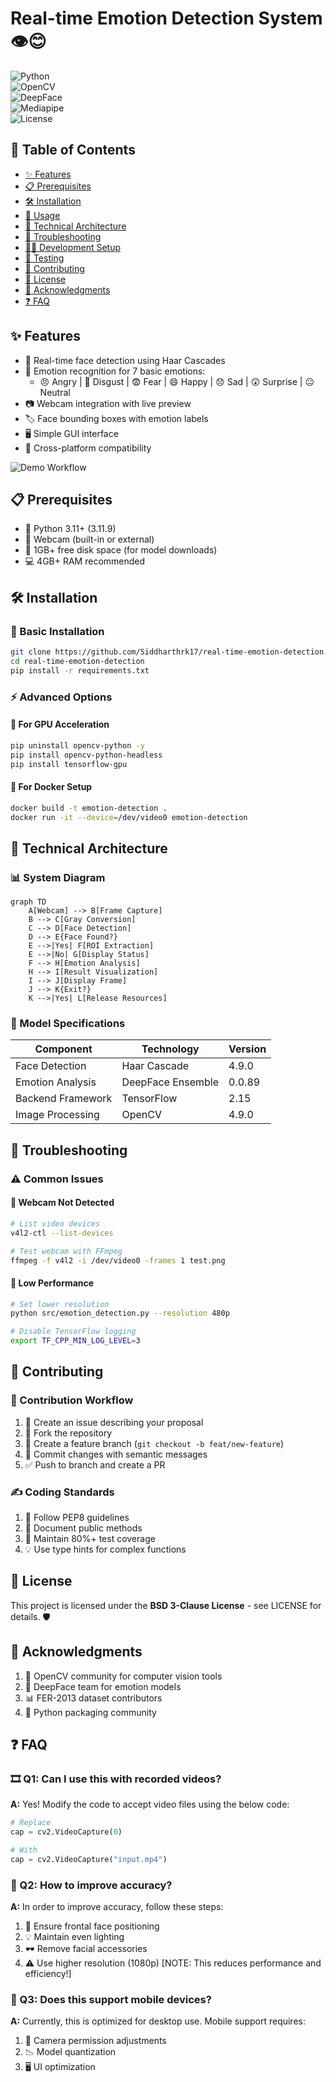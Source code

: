 # Real-time Emotion Detection System 👁️😊

![Python](https://img.shields.io/badge/python-3.11.9%2B-blue)  
![OpenCV](https://img.shields.io/badge/OpenCV-4.9-green)  
![DeepFace](https://img.shields.io/badge/DeepFace-0.0.89-orange)  
![Mediapipe](https://img.shields.io/badge/Mediapipe-0.1.21--Clause-red)  
![License](https://img.shields.io/badge/License-BSD%203--Clause-yellow)  


## 📑 Table of Contents
- [✨ Features](#-features)
- [📋 Prerequisites](#-prerequisites)
- [🛠️ Installation](#-installation)
- [📖 Usage](#-usage)
- [🧠 Technical Architecture](#-technical-architecture)
- [🐛 Troubleshooting](#-troubleshooting)
- [👨‍💻 Development Setup](#-development-setup)
- [🧪 Testing](#-testing)
- [🤝 Contributing](#-contributing)
- [📄 License](#-license)
- [🙏 Acknowledgments](#-acknowledgments)
- [❓ FAQ](#-faq)

## ✨ Features
- 🎥 Real-time face detection using Haar Cascades
- 🤖 Emotion recognition for 7 basic emotions:
  - 😠 Angry | 🤢 Disgust | 😨 Fear | 😄 Happy | 😞 Sad | 😲 Surprise | 😐 Neutral
- 📷 Webcam integration with live preview
- 🏷️ Face bounding boxes with emotion labels
- 🖥️ Simple GUI interface
- 🔄 Cross-platform compatibility

![Demo Workflow](assets/workflow.png)

## 📋 Prerequisites
- 🐍 Python 3.11+ (3.11.9)
- 📸 Webcam (built-in or external)
- 💾 1GB+ free disk space (for model downloads)
- 💻 4GB+ RAM recommended

## 🛠️ Installation

### 🚀 Basic Installation
```bash
git clone https://github.com/Siddharthrk17/real-time-emotion-detection.git
cd real-time-emotion-detection
pip install -r requirements.txt
```

### ⚡ Advanced Options

#### 🚀 For GPU Acceleration
```bash
pip uninstall opencv-python -y
pip install opencv-python-headless
pip install tensorflow-gpu
```

#### 🐳 For Docker Setup
```bash
docker build -t emotion-detection .
docker run -it --device=/dev/video0 emotion-detection
```

## 🧠 Technical Architecture

### 📊 System Diagram
```mermaid
graph TD
    A[Webcam] --> B[Frame Capture]
    B --> C[Gray Conversion]
    C --> D[Face Detection]
    D --> E{Face Found?}
    E -->|Yes| F[ROI Extraction]
    E -->|No| G[Display Status]
    F --> H[Emotion Analysis]
    H --> I[Result Visualization]
    I --> J[Display Frame]
    J --> K{Exit?}
    K -->|Yes| L[Release Resources]
```

### 📜 Model Specifications

| Component | Technology | Version |
|-----------|-------------|---------|
| Face Detection | Haar Cascade | 4.9.0 |
| Emotion Analysis | DeepFace Ensemble | 0.0.89 |
| Backend Framework | TensorFlow | 2.15 |
| Image Processing | OpenCV | 4.9.0 |

## 🐛 Troubleshooting

### ⚠️ Common Issues

#### 🎥 Webcam Not Detected
```bash
# List video devices
v4l2-ctl --list-devices

# Test webcam with FFmpeg
ffmpeg -f v4l2 -i /dev/video0 -frames 1 test.png
```

#### 🐌 Low Performance
```bash
# Set lower resolution
python src/emotion_detection.py --resolution 480p

# Disable TensorFlow logging
export TF_CPP_MIN_LOG_LEVEL=3
```

## 🤝 Contributing

### 🔄 Contribution Workflow
1. 📌 Create an issue describing your proposal
2. 🍴 Fork the repository
3. 🌱 Create a feature branch (`git checkout -b feat/new-feature`)
4. 📜 Commit changes with semantic messages
5. ✅ Push to branch and create a PR

### ✍️ Coding Standards
1. 📏 Follow PEP8 guidelines
2. 📝 Document public methods
3. 🧪 Maintain 80%+ test coverage
4. 💡 Use type hints for complex functions

## 📄 License

This project is licensed under the **BSD 3-Clause License** - see LICENSE for details. 🛡️

## 🙏 Acknowledgments

1. 🎥 OpenCV community for computer vision tools
2. 🤖 DeepFace team for emotion models
3. 📊 FER-2013 dataset contributors
4. 🐍 Python packaging community

## ❓ FAQ

### 🎞️ Q1: Can I use this with recorded videos?
**A:** Yes! Modify the code to accept video files using the below code:
```python
# Replace
cap = cv2.VideoCapture(0)

# With
cap = cv2.VideoCapture("input.mp4")
```

### 🎯 Q2: How to improve accuracy?
**A:** In order to improve accuracy, follow these steps:
1. 📸 Ensure frontal face positioning
2. 💡 Maintain even lighting
3. 🕶️ Remove facial accessories
4. ⚠️ Use higher resolution (1080p) [NOTE: This reduces performance and efficiency!]

### 📱 Q3: Does this support mobile devices?
**A:** Currently, this is optimized for desktop use. Mobile support requires:
1. 🔧 Camera permission adjustments
2. 📉 Model quantization
3. 🖥️ UI optimization

